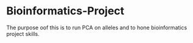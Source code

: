 # Bioinformatics-Project
The purpose oof this is to run PCA on alleles and to hone bioinformatics project skills.
